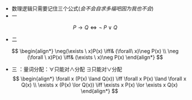 - 数理逻辑只需要记住三个公式(*会不会自求多福吧因为我也不会*)
- 一

$$P \to Q \iff \neg \ P\ \lor\ Q$$
- 二

$$
\begin{align*}
\neg(\exists \ x)P(x) \iff& (\forall\  x)\neg P(x)
\\
\neg (\forall \ x)P(x) \iff& (\exists \ x)\neg P(x) 
\end{align*}
$$
- 三 ：量词分配：$\forall$只能对$\land$分配 $\exists$只能对$\lor$分配 
$$
\begin{align*}
\forall x (P(x) \land Q(x)) \iff \forall x P(x) \land \forall x Q(x) \\
\exists x (P(x) \lor Q(x)) \iff \exists x P(x) \lor \exists x Q(x)
\end{align*}
$$